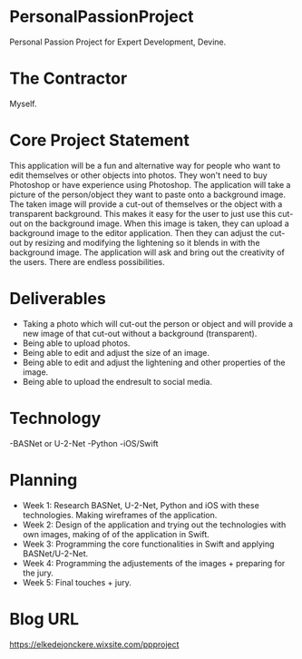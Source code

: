# PersonalPassionProject
Personal Passion Project for Expert Development, Devine.

# The Contractor
Myself.

# Core Project Statement
This application will be a fun and alternative way for people who want to edit themselves or other objects into photos. They won't need to buy Photoshop or have experience using Photoshop. The application will take a picture of the person/object they want to paste onto a background image. The taken image will provide a cut-out of themselves or the object with a transparent background. This makes it easy for the user to just use this cut-out on the background image. When this image is taken, they can upload a background image to the editor application. Then they can adjust the cut-out by resizing and modifying the lightening so it blends in with the background image. The application will ask and bring out the creativity of the users. There are endless possibilities.

# Deliverables
- Taking a photo which will cut-out the person or object and will provide a new image of that cut-out without a background (transparent).
- Being able to upload photos.
- Being able to edit and adjust the size of an image.
- Being able to edit and adjust the lightening and other properties of the image.
- Being able to upload the endresult to social media.

# Technology
-BASNet or U-2-Net
-Python
-iOS/Swift

# Planning
- Week 1: Research BASNet, U-2-Net, Python and iOS with these technologies. Making wireframes of the application.
- Week 2: Design of the application and trying out the technologies with own images, making of of the application in Swift.
- Week 3: Programming the core functionalities in Swift and applying BASNet/U-2-Net.
- Week 4: Programming the adjustements of the images + preparing for the jury.
- Week 5: Final touches + jury.


# Blog URL
https://elkedejonckere.wixsite.com/ppproject
